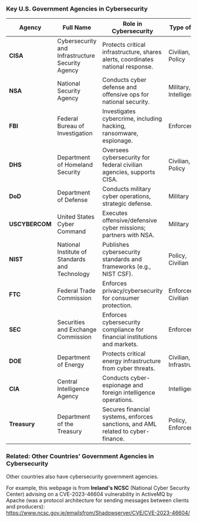 ### **Key U.S. Government Agencies in Cybersecurity**

|Agency|Full Name|Role in Cybersecurity|Type of Role|
|---|---|---|---|
|**CISA**|Cybersecurity and Infrastructure Security Agency|Protects critical infrastructure, shares alerts, coordinates national response.|Civilian, Policy|
|**NSA**|National Security Agency|Conducts cyber defense and offensive ops for national security.|Military, Intelligence|
|**FBI**|Federal Bureau of Investigation|Investigates cybercrime, including hacking, ransomware, espionage.|Enforcement|
|**DHS**|Department of Homeland Security|Oversees cybersecurity for federal civilian agencies, supports CISA.|Civilian, Policy|
|**DoD**|Department of Defense|Conducts military cyber operations, strategic defense.|Military|
|**USCYBERCOM**|United States Cyber Command|Executes offensive/defensive cyber missions; partners with NSA.|Military|
|**NIST**|National Institute of Standards and Technology|Publishes cybersecurity standards and frameworks (e.g., NIST CSF).|Policy, Civilian|
|**FTC**|Federal Trade Commission|Enforces privacy/cybersecurity for consumer protection.|Enforcement, Civilian|
|**SEC**|Securities and Exchange Commission|Enforces cybersecurity compliance for financial institutions and markets.|Enforcement|
|**DOE**|Department of Energy|Protects critical energy infrastructure from cyber threats.|Civilian, Infrastructure|
|**CIA**|Central Intelligence Agency|Conducts cyber-espionage and foreign intelligence operations.|Intelligence|
|**Treasury**|Department of the Treasury|Secures financial systems, enforces sanctions, and AML related to cyber-finance.|Policy, Enforcement|
### **Related: Other Countries' Government Agencies in Cybersecurity**

Other countries also have cybersecurity government agencies. 

For example, this webpage is from **Ireland's NCSC** (National Cyber Security Center) advising on a CVE-2023-46604 vulnerability in ActiveMQ by Apache (was a protocol architecture for sending messages between clients and producers):
https://www.ncsc.gov.ie/emailsfrom/Shadowserver/CVE/CVE-2023-46604/